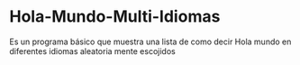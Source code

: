 Hola-Mundo-Multi-Idiomas
========================

Es un programa básico que muestra una lista de como decir Hola mundo en diferentes idiomas aleatoria mente escojidos